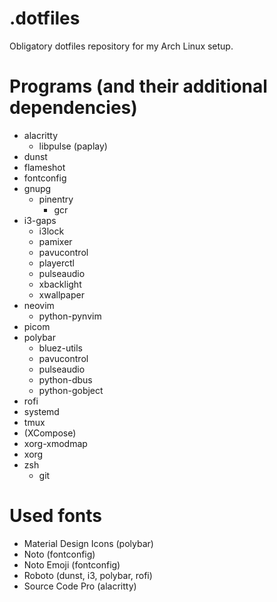 # .dotfiles

Obligatory dotfiles repository for my Arch Linux setup.

# Programs (and their additional dependencies)

+ alacritty
    + libpulse (paplay)
+ dunst
+ flameshot
+ fontconfig
+ gnupg
    + pinentry
        + gcr
+ i3-gaps
    + i3lock
    + pamixer
    + pavucontrol
    + playerctl
    + pulseaudio
    + xbacklight
    + xwallpaper
+ neovim
    + python-pynvim
+ picom
+ polybar
    + bluez-utils
    + pavucontrol
    + pulseaudio
    + python-dbus
    + python-gobject
+ rofi
+ systemd
+ tmux
+ (XCompose)
+ xorg-xmodmap
+ xorg
+ zsh
    + git

# Used fonts

+ Material Design Icons (polybar)
+ Noto (fontconfig)
+ Noto Emoji (fontconfig)
+ Roboto (dunst, i3, polybar, rofi)
+ Source Code Pro (alacritty)

